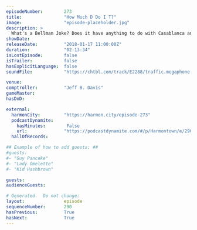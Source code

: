 ```yaml
---
episodeNumber:        273
title:                "How Much D Do I T?"
image:                "episode-placeholder.jpg"
description: >
  What's a Bellman Joke? Does it have anything to do with Casablanca and the Thundercats? How do the Smurfs fit into all of this? Rob Schrab returns to give Dan some much needed therapy. then takes over for Diarrhea Jr. who makes eye contact during a ver...
showDate:             
releaseDate:          "2018-01-17 11:00:00Z"
duration:             "02:13:34"
isLostEpisode:        false
isTrailer:            false
hasExplicitLanguage:  false
soundFile:            "https://chtbl.com/track/E2288/traffic.megaphone.fm/STA6455473615.mp3"

venue:                
comptroller:          "Jeff B. Davis"
gameMaster:           
hasDnD:               

external:
  harmonCity:         "https://harmon.city/episode-273"
  podcastDynamite:
    hasMinutes:        False
    url:              "https://podcastdynamite.com/#/p/Harmontown/e/290/273"
  hallOfRecords:      

## Example of how to add guests: ##
#guests:
#- "Guy Pancake"
#- "Lady Omelette"
#- "Kid Hashbrown"

guests:
audienceGuests:

# Generated.  Do not change:
layout:               episode
sequenceNumber:       290
hasPrevious:          True
hasNext:              True
---
```


<!-- The episode description will be rendered here -->
<!-- Add your content below here -->

